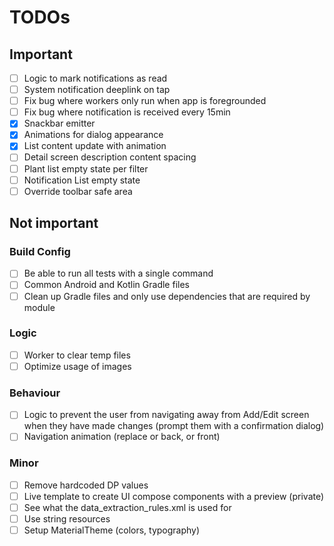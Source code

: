 # TODOs

## Important
- [ ] Logic to mark notifications as read
- [ ] System notification deeplink on tap
- [ ] Fix bug where workers only run when app is foregrounded
- [ ] Fix bug where notification is received every 15min
- [x] Snackbar emitter
- [x] Animations for dialog appearance
- [x] List content update with animation
- [ ] Detail screen description content spacing
- [ ] Plant list empty state per filter
- [ ] Notification List empty state
- [ ] Override toolbar safe area

## Not important

### Build Config
- [ ] Be able to run all tests with a single command
- [ ] Common Android and Kotlin Gradle files
- [ ] Clean up Gradle files and only use dependencies that are required by module

### Logic
- [ ] Worker to clear temp files
- [ ] Optimize usage of images

### Behaviour
- [ ] Logic to prevent the user from navigating away from Add/Edit screen when they have made changes (prompt them with a confirmation dialog)
- [ ] Navigation animation (replace or back, or front)

### Minor
- [ ] Remove hardcoded DP values
- [ ] Live template to create UI compose components with a preview (private)
- [ ] See what the data_extraction_rules.xml is used for
- [ ] Use string resources
- [ ] Setup MaterialTheme (colors, typography)
